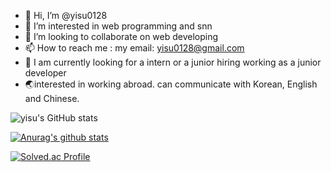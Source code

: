 - 👋 Hi, I’m @yisu0128
- 👀 I’m interested in web programming and snn
- 💞️ I’m looking to collaborate on web developing
- 📫 How to reach me : my email: yisu0128@gmail.com
- 🐾 I am currently looking for a intern or a junior hiring working as a junior developer
- 🌏interested in working abroad. can communicate with Korean, English and Chinese. 



![yisu's GitHub stats](https://github-readme-stats.vercel.app/api?username=yisu0128&theme=buefy&show_icons=true)

[![Anurag's github stats](https://github-readme-stats.vercel.app/api?username={yisu0128}&show_icons=true&theme={theme})](https://github.com/{yisu0128}/github-readme-stats)

[![Solved.ac Profile](http://mazassumnida.wtf/api/generate_badge?boj=yisu0128)](https://solved.ac/yisu0128)
